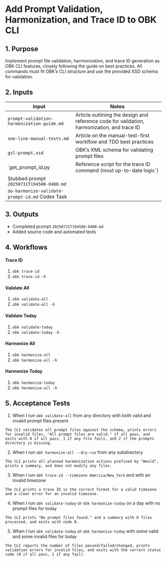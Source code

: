 <?xml version="1.0" encoding="UTF-8"?>
<gsl-prompt id="20250731T194500-0400" type="feat">
<gsl-header>

# Add Prompt Validation, Harmonization, and Trace ID to OBK CLI
</gsl-header>
<gsl-block>
<gsl-purpose>
<gsl-title>

## 1. Purpose
</gsl-title>
<gsl-description>

Implement prompt file validation, harmonization, and trace ID generation as OBK CLI features, closely following the guide on best practices. All commands must fit OBK’s CLI structure and use the provided XSD schema for validation. 
</gsl-description>
</gsl-purpose>
<gsl-inputs>
<gsl-title>

## 2. Inputs
</gsl-title>
<gsl-description>

| Input                                    | Notes                                                                                       |
| ---------------------------------------- | ------------------------------------------------------------------------------------------- |
| `prompt-validation-harmonization-guide.md` | Article outlining the design and reference code for validation, harmonization, and trace ID |
| `one-line-manual-tests.md`                | Article on the manual-test-first workflow and TDD best practices                            |
| `gsl-prompt.xsd`                          | OBK’s XML schema for validating prompt files                                                |                      |
| `get\_prompt\_id.py                       | Reference script for the trace ID command (most up-to-date logic`)                           |
| Stubbed prompt `20250731T194500-0400.md`   |                           |
| `do-harmonize-validate-prompt-id.md` Codex Task   |                           |


</gsl-description>
</gsl-inputs>

<gsl-outputs>
<gsl-title>

## 3. Outputs
</gsl-title>
<gsl-description>

- Completed prompt `20250731T194500-0400.md`
- Added source code and automated tests 
</gsl-description>
</gsl-outputs>
<gsl-workflows>
<gsl-title>

## 4. Workflows
</gsl-title>
<gsl-description>

#### Trace ID

1. `obk trace-id`
2. `obk trace-id -h`

#### Validate All

1. `obk validate-all`
2. `obk validate-all -h`

#### Validate Today

1. `obk validate-today`
2. `obk validate-today -h`

#### Harmonize All

1. `obk harmonize-all`
2. `obk harmonize-all -h`

#### Harmonize Today

1. `obk harmonize-today`
2. `obk harmonize-all -h`

</gsl-description>
</gsl-workflows>
<gsl-acceptance-tests>
<gsl-title>

## 5. Acceptance Tests
</gsl-title>

<gsl-acceptance-test id="1">
<gsl-performed-action>

1. When I run `obk validate-all` from any directory with both valid and invalid prompt files present
</gsl-performed-action>
<gsl-expected-result>

    The CLI validates all prompt files against the schema, prints errors for invalid files, "All prompt files are valid." if all pass, and exits with 0 if all pass, 1 if any file fails, and 2 if the prompts directory is missing.
</gsl-expected-result>
</gsl-acceptance-test>

<gsl-acceptance-test id="2">
<gsl-performed-action>

2. When I run `obk harmonize-all --dry-run` from any subdirectory
</gsl-performed-action>
<gsl-expected-result>
    
    The CLI prints all planned harmonization actions prefixed by "Would", prints a summary, and does not modify any files.
</gsl-expected-result>
</gsl-acceptance-test>

<gsl-acceptance-test id="3">
<gsl-performed-action>

3. When I run `obk trace-id --timezone America/New_York` and with an invalid timezone
</gsl-performed-action>
<gsl-expected-result>

    The CLI prints a trace ID in the correct format for a valid timezone and a clear error for an invalid timezone.
</gsl-expected-result>
</gsl-acceptance-test>

<gsl-acceptance-test id="4">
<gsl-performed-action>

4. When I run `obk validate-today` or `obk harmonize-today` on a day with no prompt files for today
</gsl-performed-action>
<gsl-expected-result>
    
    The CLI prints "No prompt files found." and a summary with 0 files processed, and exits with code 0.
</gsl-expected-result>
</gsl-acceptance-test>

<gsl-acceptance-test id="5">
<gsl-performed-action>

5. When I run `obk validate-today` or `obk harmonize-today` with some valid and some invalid files for today
</gsl-performed-action>
<gsl-expected-result>

    The CLI reports the number of files passed/failed/changed, prints validation errors for invalid files, and exits with the correct status code (0 if all pass, 1 if any fail).
</gsl-expected-result>
</gsl-acceptance-test>
</gsl-acceptance-tests>
</gsl-block>
</gsl-prompt>
